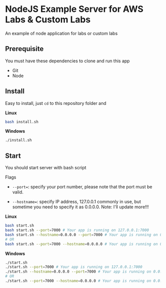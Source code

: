 # NodeJS Example Server for AWS Labs & Custom Labs
An example of node application for labs or custom labs

## Prerequisite
You must have these dependencies to clone and run this app
- Git
- Node

## Install
Easy to install, just `cd` to this repository folder and

**Linux**
```bash
bash install.sh
```

**Windows**
```bash
./install.sh
```

## Start
You should start server with bash script

Flags
- `--port=`: specify your port number, please note that the port must be valid.

- `--hostname=`: specify IP address, 127.0.0.1 commonly in use, but sometime you need to specify it as 0.0.0.0.
 Note: I'll update more!!!

**Linux**
```bash
bash start.sh
bash start.sh --port=7000 # Your app is running on 127.0.0.1:7000
bash start.sh --hostname=0.0.0.0 --port=7000 # Your app is running on 0.0.0.0:7000
# OR
bash start.sh --port=7000 --hostname=0.0.0.0 # Your app is running on 0.0.0.0:7000
```

**Windows**
```bash
./start.sh
./start.sh --port=7000 # Your app is running on 127.0.0.1:7000
./start.sh --hostname=0.0.0.0 --port=7000 # Your app is running on 0.0.0.0:7000
# OR
./start.sh --port=7000 --hostname=0.0.0.0 # Your app is running on 0.0.0.0:7000
```